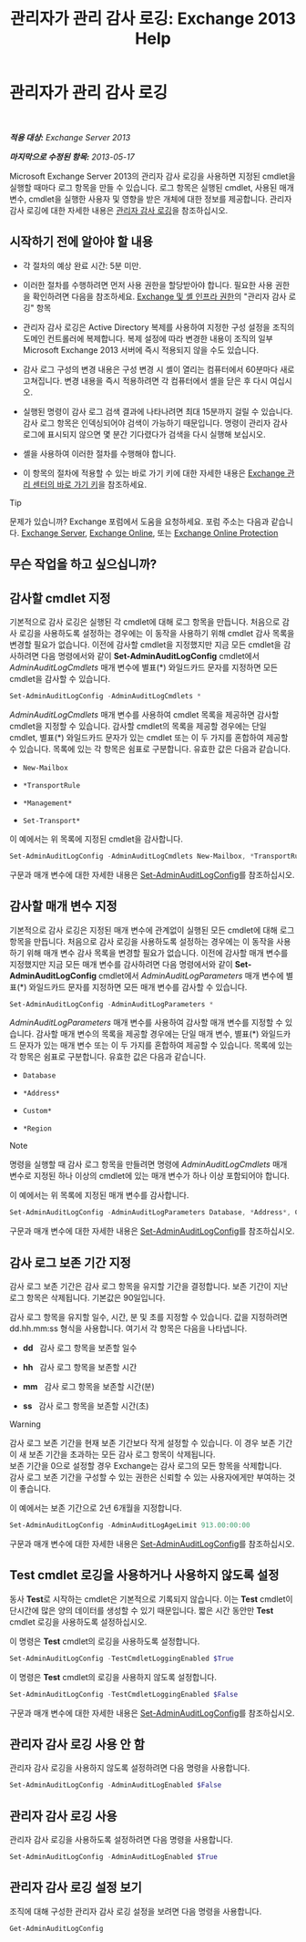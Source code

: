 ﻿---
title: '관리자가 관리 감사 로깅: Exchange 2013 Help'
TOCTitle: 관리자가 관리 감사 로깅
ms:assetid: 15c284c0-b8e6-42ca-9913-7c59fdb6885d
ms:mtpsurl: https://technet.microsoft.com/ko-kr/library/Dd335109(v=EXCHG.150)
ms:contentKeyID: 50555944
ms.date: 05/22/2018
mtps_version: v=EXCHG.150
ms.translationtype: MT
---

# 관리자가 관리 감사 로깅

 

_**적용 대상:** Exchange Server 2013_

_**마지막으로 수정된 항목:** 2013-05-17_

Microsoft Exchange Server 2013의 관리자 감사 로깅을 사용하면 지정된 cmdlet을 실행할 때마다 로그 항목을 만들 수 있습니다. 로그 항목은 실행된 cmdlet, 사용된 매개 변수, cmdlet을 실행한 사용자 및 영향을 받은 개체에 대한 정보를 제공합니다. 관리자 감사 로깅에 대한 자세한 내용은 [관리자 감사 로깅](administrator-audit-logging-exchange-2013-help.md)을 참조하십시오.

## 시작하기 전에 알아야 할 내용

  - 각 절차의 예상 완료 시간: 5분 미만.

  - 이러한 절차를 수행하려면 먼저 사용 권한을 할당받아야 합니다. 필요한 사용 권한을 확인하려면 다음을 참조하세요. [Exchange 및 셸 인프라 권한](exchange-and-shell-infrastructure-permissions-exchange-2013-help.md)의 "관리자 감사 로깅" 항목

  - 관리자 감사 로깅은 Active Directory 복제를 사용하여 지정한 구성 설정을 조직의 도메인 컨트롤러에 복제합니다. 복제 설정에 따라 변경한 내용이 조직의 일부 Microsoft Exchange 2013 서버에 즉시 적용되지 않을 수도 있습니다.

  - 감사 로그 구성의 변경 내용은 구성 변경 시 셸이 열리는 컴퓨터에서 60분마다 새로 고쳐집니다. 변경 내용을 즉시 적용하려면 각 컴퓨터에서 셸을 닫은 후 다시 여십시오.

  - 실행된 명령이 감사 로그 검색 결과에 나타나려면 최대 15분까지 걸릴 수 있습니다. 감사 로그 항목은 인덱싱되어야 검색이 가능하기 때문입니다. 명령이 관리자 감사 로그에 표시되지 않으면 몇 분간 기다렸다가 검색을 다시 실행해 보십시오.

  - 셸을 사용하여 이러한 절차를 수행해야 합니다.

  - 이 항목의 절차에 적용할 수 있는 바로 가기 키에 대한 자세한 내용은 [Exchange 관리 센터의 바로 가기 키](keyboard-shortcuts-in-the-exchange-admin-center-exchange-online-protection-help.md)을 참조하세요.


> [!TIP]
> 문제가 있습니까? Exchange 포럼에서 도움을 요청하세요. 포럼 주소는 다음과 같습니다. <A href="https://go.microsoft.com/fwlink/p/?linkid=60612">Exchange Server</A>, <A href="https://go.microsoft.com/fwlink/p/?linkid=267542">Exchange Online</A>, 또는 <A href="https://go.microsoft.com/fwlink/p/?linkid=285351">Exchange Online Protection</A>



## 무슨 작업을 하고 싶으십니까?

## 감사할 cmdlet 지정

기본적으로 감사 로깅은 실행된 각 cmdlet에 대해 로그 항목을 만듭니다. 처음으로 감사 로깅을 사용하도록 설정하는 경우에는 이 동작을 사용하기 위해 cmdlet 감사 목록을 변경할 필요가 없습니다. 이전에 감사할 cmdlet을 지정했지만 지금 모든 cmdlet을 감사하려면 다음 명령에서와 같이 **Set-AdminAuditLogConfig** cmdlet에서 *AdminAuditLogCmdlets* 매개 변수에 별표(\*) 와일드카드 문자를 지정하면 모든 cmdlet을 감사할 수 있습니다.

  ```powershell
  Set-AdminAuditLogConfig -AdminAuditLogCmdlets *
  ```

*AdminAuditLogCmdlets* 매개 변수를 사용하여 cmdlet 목록을 제공하면 감사할 cmdlet을 지정할 수 있습니다. 감사할 cmdlet의 목록을 제공할 경우에는 단일 cmdlet, 별표(\*) 와일드카드 문자가 있는 cmdlet 또는 이 두 가지를 혼합하여 제공할 수 있습니다. 목록에 있는 각 항목은 쉼표로 구분합니다. 유효한 값은 다음과 같습니다.

  - `New-Mailbox`

  - `*TransportRule`

  - `*Management*`

  - `Set-Transport*`

이 예에서는 위 목록에 지정된 cmdlet을 감사합니다.

  ```powershell
  Set-AdminAuditLogConfig -AdminAuditLogCmdlets New-Mailbox, *TransportRule, *Management*, Set-Transport*
  ```

구문과 매개 변수에 대한 자세한 내용은 [Set-AdminAuditLogConfig](https://technet.microsoft.com/ko-kr/library/dd298169\(v=exchg.150\))를 참조하십시오.

## 감사할 매개 변수 지정

기본적으로 감사 로깅은 지정된 매개 변수에 관계없이 실행된 모든 cmdlet에 대해 로그 항목을 만듭니다. 처음으로 감사 로깅을 사용하도록 설정하는 경우에는 이 동작을 사용하기 위해 매개 변수 감사 목록을 변경할 필요가 없습니다. 이전에 감사할 매개 변수를 지정했지만 지금 모든 매개 변수를 감사하려면 다음 명령에서와 같이 **Set-AdminAuditLogConfig** cmdlet에서 *AdminAuditLogParameters* 매개 변수에 별표(\*) 와일드카드 문자를 지정하면 모든 매개 변수를 감사할 수 있습니다.

  ```powershell
  Set-AdminAuditLogConfig -AdminAuditLogParameters *
  ```

*AdminAuditLogParameters* 매개 변수를 사용하여 감사할 매개 변수를 지정할 수 있습니다. 감사할 매개 변수의 목록을 제공할 경우에는 단일 매개 변수, 별표(\*) 와일드카드 문자가 있는 매개 변수 또는 이 두 가지를 혼합하여 제공할 수 있습니다. 목록에 있는 각 항목은 쉼표로 구분합니다. 유효한 값은 다음과 같습니다.

  - `Database`

  - `*Address*`

  - `Custom*`

  - `*Region`


> [!NOTE]
> 명령을 실행할 때 감사 로그 항목을 만들려면 명령에 <EM>AdminAuditLogCmdlets</EM> 매개 변수로 지정된 하나 이상의 cmdlet에 있는 매개 변수가 하나 이상 포함되어야 합니다.



이 예에서는 위 목록에 지정된 매개 변수를 감사합니다.

  ```powershell
  Set-AdminAuditLogConfig -AdminAuditLogParameters Database, *Address*, Custom*, *Region
  ```

구문과 매개 변수에 대한 자세한 내용은 [Set-AdminAuditLogConfig](https://technet.microsoft.com/ko-kr/library/dd298169\(v=exchg.150\))를 참조하십시오.

## 감사 로그 보존 기간 지정

감사 로그 보존 기간은 감사 로그 항목을 유지할 기간을 결정합니다. 보존 기간이 지난 로그 항목은 삭제됩니다. 기본값은 90일입니다.

감사 로그 항목을 유지할 일수, 시간, 분 및 초를 지정할 수 있습니다. 값을 지정하려면 dd.hh.mm:ss 형식을 사용합니다. 여기서 각 항목은 다음을 나타냅니다.

  - **dd**   감사 로그 항목을 보존할 일수

  - **hh**   감사 로그 항목을 보존할 시간

  - **mm**   감사 로그 항목을 보존할 시간(분)

  - **ss**   감사 로그 항목을 보존할 시간(초)


> [!WARNING]
> 감사 로그 보존 기간을 현재 보존 기간보다 작게 설정할 수 있습니다. 이 경우 보존 기간이 새 보존 기간을 초과하는 모든 감사 로그 항목이 삭제됩니다.<BR>보존 기간을 0으로 설정할 경우 Exchange는 감사 로그의 모든 항목을 삭제합니다.<BR>감사 로그 보존 기간을 구성할 수 있는 권한은 신뢰할 수 있는 사용자에게만 부여하는 것이 좋습니다.



이 예에서는 보존 기간으로 2년 6개월을 지정합니다.

```powershell
Set-AdminAuditLogConfig -AdminAuditLogAgeLimit 913.00:00:00
```

구문과 매개 변수에 대한 자세한 내용은 [Set-AdminAuditLogConfig](https://technet.microsoft.com/ko-kr/library/dd298169\(v=exchg.150\))를 참조하십시오.

## Test cmdlet 로깅을 사용하거나 사용하지 않도록 설정

동사 **Test**로 시작하는 cmdlet은 기본적으로 기록되지 않습니다. 이는 **Test** cmdlet이 단시간에 많은 양의 데이터를 생성할 수 있기 때문입니다. 짧은 시간 동안만 **Test** cmdlet 로깅을 사용하도록 설정하십시오.

이 명령은 **Test** cmdlet의 로깅을 사용하도록 설정합니다.

```powershell
Set-AdminAuditLogConfig -TestCmdletLoggingEnabled $True
```

이 명령은 **Test** cmdlet의 로깅을 사용하지 않도록 설정합니다.

```powershell
Set-AdminAuditLogConfig -TestCmdletLoggingEnabled $False
```

구문과 매개 변수에 대한 자세한 내용은 [Set-AdminAuditLogConfig](https://technet.microsoft.com/ko-kr/library/dd298169\(v=exchg.150\))를 참조하십시오.

## 관리자 감사 로깅 사용 안 함

관리자 감사 로깅을 사용하지 않도록 설정하려면 다음 명령을 사용합니다.

```powershell
Set-AdminAuditLogConfig -AdminAuditLogEnabled $False
```

## 관리자 감사 로깅 사용

관리자 감사 로깅을 사용하도록 설정하려면 다음 명령을 사용합니다.

```powershell
Set-AdminAuditLogConfig -AdminAuditLogEnabled $True
```

## 관리자 감사 로깅 설정 보기

조직에 대해 구성한 관리자 감사 로깅 설정을 보려면 다음 명령을 사용합니다.

```powershell
Get-AdminAuditLogConfig
```

